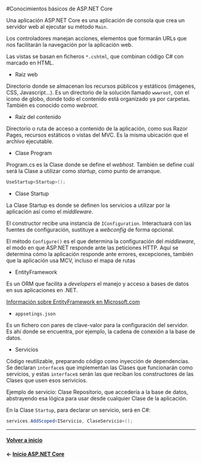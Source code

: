 #Conocimientos básicos de ASP.NET Core

Una aplicación ASP.NET Core es una aplicación de consola que crea un servidor web al ejecutar su método `Main`.

Los controladores manejan acciones, elementos que formarán URLs que nos facilitarán la navegación por la aplicación web.

Las vistas se basan en ficheros `*.cshtml`, que combinan código C# con marcado en HTML.

* Raíz web

Directorio donde se almacenan los recursos públicos y estáticos (imágenes, CSS, Javascript...). Es un directorio de la solución llamado `wwwroot`, con el icono de globo, donde todo el contenido está organizado ya por carpetas. También es conocido como _webroot_.

* Raíz del contenido

Directorio o ruta de acceso a contenido de la aplicación, como sus Razor Pages, recursos estáticos o vistas del MVC. Es la misma ubicación que el archivo ejecutable.

* Clase Program

Program.cs es la Clase donde se define el _webhost_. También se define cuál será la Clase a utilizar como _startup_, como punto de arranque.

```cs
UseStartup<Startup>();
```

* Clase Startup

La Clase Startup es donde se definen los servicios a utilizar por la aplicación así como el _middleware_. 

El constructor recibe una instancia de `IConfiguration`. Interactuará con las fuentes de configuración, sustituye a _webconfig_ de forma opcional.

El método `Configure()` es el que determina la configuración del _middleware_, el modo en que ASP.NET responde ante las peticiones HTTP. Aquí se determina cómo la aplicación responde ante errores, excepciones, también que la aplicación usa MCV, incluso el mapa de rutas

* EntityFramework

Es un ORM que facilita a _developers_ el manejo y acceso a bases de datos en sus aplicaciones en .NET.

[Información sobre EntityFramework en Microsoft.com](https://docs.microsoft.com/es-es/dotnet/framework/data/adonet/ef/overview)

* `appsetings.json`

Es un fichero con pares de clave-valor para la configuración del servidor. Es ahí donde se encuentra, por ejemplo, la cadena de conexión a la base de datos.

* Servicios

Código reutilizable, preparando código como inyección de dependencias. Se declaran `interface`s que implementan las Clases que funcionarán como servicios, y estas `interface`s serán las que reciban los constructores de las Clases que usen esos serivicios.

Ejemplo de servicio: Clase Repositorio, que accedería a la base de datos, abstrayendo esa lógica para usar desde cualquier Clase de la aplicación.

En la Clase `Startup`, para declarar un servicio, será en C#:

```cs
services.AddScoped<IServicio, ClaseServicio>();
```

---
#### [Volver a inicio](../README.md)
#### ← [Inicio ASP.NET Core](intro.md)